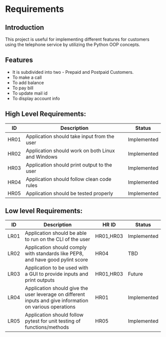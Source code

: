 # Requirements
## Introduction
This project is useful for implementing different features for customers using the telephone service by utilizing the Python OOP concepts.

## Features
* It is subdivided into two - Prepaid and Postpaid Customers.
* To make a call
* To add balance
* To pay bill
* To update mail id
* To display account info

## High Level Requirements: 
| ID | Description | Status |
| ----- | ----------- | ------- |
| HR01 | Application should take input from the user | Implemented |
| HR02 | Application should work on both Linux and Windows | Implemented |
| HR03 | Application should print output to the user | Implemented |
| HR04 | Application should follow clean code rules | Implemented |
| HR05 | Application should be tested properly | Implemented |

##  Low level Requirements:
 
| ID | Description | HR ID | Status |
| ------ | --------- | ------ | ----- |
| LR01 | Application should be able to run on the CLI of the user | HR01,HR03 | Implemented |
| LR02 | Application should comply with standards like PEP8, and have good pylint score | HR04 | TBD |
| LR03 | Application to be used with a GUI to provide inputs and print outputs | HR01,HR03 | Future |
| LR04 | Application should give the user leverage on different inputs and give information on various operations | HR01 | Implemented |
| LR05 | Application should follow pytest for unit testing of functions/methods | HR05 | Implemented |
